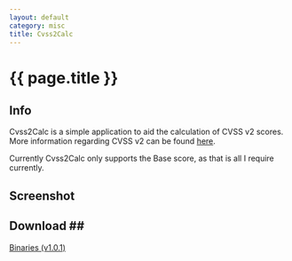 ```yaml
---
layout: default
category: misc
title: Cvss2Calc
---
```


# {{ page.title }} #

## Info ##
Cvss2Calc is a simple application to aid the calculation of CVSS v2 scores. More information regarding CVSS v2 can be found [here](http://www.first.org/cvss/cvss-guide.html). 

Currently Cvss2Calc only supports the Base score, as that is all I require currently. 

## Screenshot ##

## Download ##
[Binaries (v1.0.1)](/downloads/Cvss2Calc.v.1.0.1.zip)